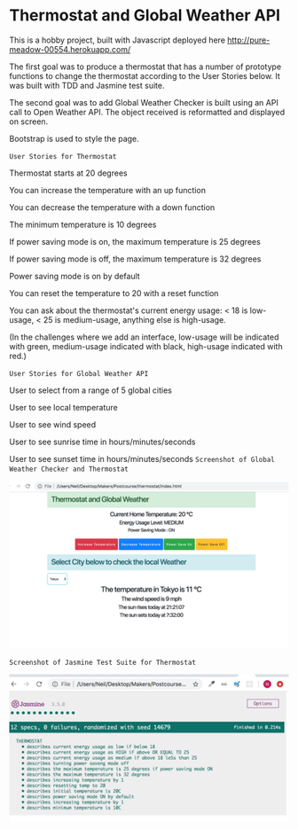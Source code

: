 # Thermostat and Global Weather API

This is a hobby project, built with Javascript deployed here http://pure-meadow-00554.herokuapp.com/

The first goal was to produce a thermostat that has a number of prototype functions to change the thermostat according to the User Stories below. It was built with TDD and Jasmine test suite.

The second goal was to add Global Weather Checker is built using an API call to Open Weather API. The object received is reformatted and displayed on screen.

Bootstrap is used to style the page.

`User Stories for Thermostat`

Thermostat starts at 20 degrees

You can increase the temperature with an up function

You can decrease the temperature with a down function

The minimum temperature is 10 degrees

If power saving mode is on, the maximum temperature is 25 degrees

If power saving mode is off, the maximum temperature is 32 degrees

Power saving mode is on by default

You can reset the temperature to 20 with a reset function

You can ask about the thermostat's current energy usage: < 18 is low-usage, < 25 is medium-usage, anything else is high-usage.

(In the challenges where we add an interface, low-usage will be indicated with green, medium-usage indicated with black, high-usage indicated with red.)

`User Stories for Global Weather API`

User to select from a range of 5 global cities

User to see local temperature

User to see wind speed

User to see sunrise time in hours/minutes/seconds

User to see sunset time in hours/minutes/seconds
`Screenshot of Global Weather Checker and Thermostat`


![Thermostat](https://github.com/neilcam4/thermostat-new/blob/master/thermostat.png "Thermostat")

`Screenshot of Jasmine Test Suite for Thermostat`


![Tests](https://github.com/neilcam4/thermostat-new/blob/master/jasmine_tests.png "Tests")

